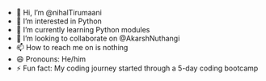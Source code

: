 - 👋 Hi, I’m @nihalTirumaani
- 👀 I’m interested in Python
- 🌱 I’m currently learning Python modules
- 💞️ I’m looking to collaborate on @AkarshNuthangi
- 📫 How to reach me on is nothing
- 😄 Pronouns: He/him
- ⚡ Fun fact: My coding journey started through a 5-day coding bootcamp

<!---
nihalTirumaani/nihalTirumaani is a ✨ special ✨ repository because its `README.md` (this file) appears on your GitHub profile.
You can click the Preview link to take a look at your changes.
--->
